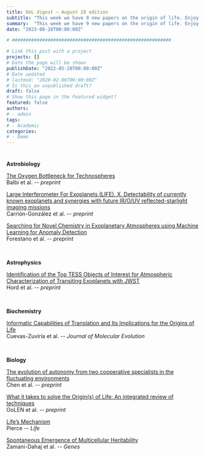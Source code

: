 ```yaml
---
title: OoL digest — August 28 edition
subtitle: "This week we have 9 new papers on the origin of life. Enjoy!"
summary:  "This week we have 9 new papers on the origin of life. Enjoy!"
date: "2023-08-28T00:00:00Z"

# ##########################################################

# Link this post with a project
projects: []
# Date the page will be shown
publishDate: "2022-05-28T00:00:00Z"
# Date updated
# lastmod: "2020-02-06T00:00:00Z"
# Is this an unpublished draft?
draft: false
# Show this page in the Featured widget?
featured: false
authors:
# - admin
tags:
# - Academic
categories:
# - Demo
---
```


# ##########################################################

**Astrobiology**

[The Oxygen Bottleneck for Technospheres](https://doi.org/10.48550/ARXIV.2308.01160) <br> Balbi et al. -- *preprint*

[Large Interferometer For Exoplanets (LIFE). X. Detectability of currently known exoplanets and synergies with future IR/O/UV reflected-starlight imaging missions](https://doi.org/10.48550/arXiv.2308.09646) <br> Carrión-González et al. -- *preprint*

[Searching for Novel Chemistry in Exoplanetary Atmospheres using Machine Learning for Anomaly Detection](https://doi.org/10.48550/arXiv.2308.07604) <br> Forestano et al. -- *preprint*

<br>

**Astrophysics**

[Identification of the Top TESS Objects of Interest for Atmospheric Characterization of Transiting Exoplanets with JWST](https://doi.org/10.48550/arXiv.2308.09617) <br> Hord et al. -- *preprint*

<br>

**Biochemistry**

[Informatic Capabilities of Translation and Its Implications for the Origins of Life](https://doi.org/10.1007/s00239-023-10125-0) <br> Cuevas-Zuviría et al. -- *Journal of Molecular Evolution*

<br>

**Biology**

[The evolution of autonomy from two cooperative specialists in the fluctuating environments](https://doi.org/10.1101/2023.08.24.554579) <br> Chen et al. -- *preprint*

[What it takes to solve the Origin(s) of Life: An integrated review of techniques](https://doi.org/10.48550/arXiv.2308.11665) <br> OoLEN et al. -- *preprint*

[Life’s Mechanism](https://doi.org/10.3390/life13081750) <br> Pierce -- *Life*

[Spontaneous Emergence of Multicellular Heritability](https://doi.org/10.3390/genes14081635) <br> Zamani-Dahaj et al. -- *Genes*

<br>

